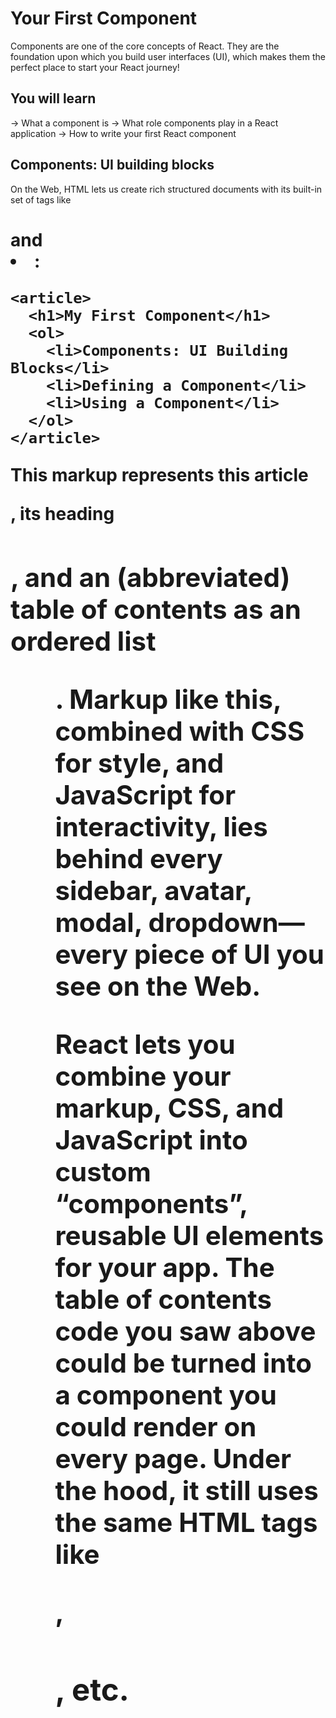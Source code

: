 # Your First Component
Components are one of the core concepts of React. They are the foundation upon which you build user interfaces (UI), which makes them the perfect place to start your React journey!

## You will learn
-> What a component is
-> What role components play in a React application
-> How to write your first React component

## Components: UI building blocks 
On the Web, HTML lets us create rich structured documents with its built-in set of tags like <h1> and <li>:
```
<article>
  <h1>My First Component</h1>
  <ol>
    <li>Components: UI Building Blocks</li>
    <li>Defining a Component</li>
    <li>Using a Component</li>
  </ol>
</article>
```
This markup represents this article <article>, its heading <h1>, and an (abbreviated) table of contents as an ordered list <ol>. Markup like this, combined with CSS for style, and JavaScript for interactivity, lies behind every sidebar, avatar, modal, dropdown—every piece of UI you see on the Web.

React lets you combine your markup, CSS, and JavaScript into custom “components”, reusable UI elements for your app. The table of contents code you saw above could be turned into a <TableOfContents /> component you could render on every page. Under the hood, it still uses the same HTML tags like <article>, <h1>, etc.